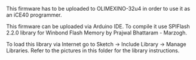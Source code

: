 This firmware has to be uploaded to OLIMEXINO-32u4 in order to use it as an iCE40 programmer.

This firmware can be uploaded via Arduino IDE. To compile it use SPIFlash 2.2.0 library for 
Winbond Flash Memory by Prajwal Bhattaram - Marzogh.

To load this library via Internet go to Sketch -> Include Library -> Manage Libraries. Refer
to the pictures in this folder for the library instructions.

